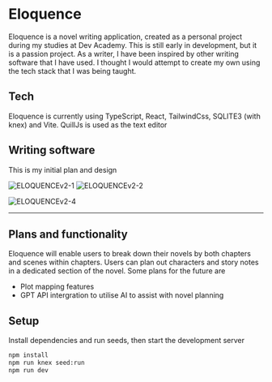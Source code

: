 # Eloquence
Eloquence is a novel writing application, created as a personal project during my studies at Dev Academy. This is still early in development, but it is a passion project. As a writer, I have been inspired by other writing software that I have used. I thought I would attempt to create my own using the tech stack that I was being taught.

## Tech
Eloquence is currently using TypeScript, React, TailwindCss, SQLITE3 (with knex) and Vite. QuillJs is used as the text editor

## Writing software
This is my initial plan and design

![ELOQUENCEv2-1](https://github.com/James-Idiens/Eloquence/assets/122755528/487f0150-c25d-424c-9216-eeca97c3021e)
![ELOQUENCEv2-2](https://github.com/James-Idiens/Eloquence/assets/122755528/4b7c20bd-7f53-48d5-af63-a3b5d34b9a48)

![ELOQUENCEv2-4](https://github.com/James-Idiens/Eloquence/assets/122755528/a3a14935-8542-429d-8f95-4283172a2eb0)

----

## Plans and functionality
Eloquence will enable users to break down their novels by both chapters and scenes within chapters. Users can plan out characters and story notes in a dedicated section of the novel.
Some plans for the future are
* Plot mapping features
* GPT API intergration to utilise AI to assist with novel planning
   
## Setup
Install dependencies and run seeds, then start the development server
```sh
npm install
npm run knex seed:run
npm run dev
```
